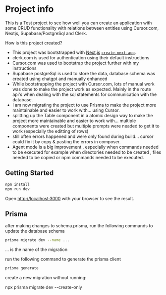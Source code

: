 # Project info

This is a Test project to see how well you can create an application with some CRUD functionality with relations between entities using Cursor.com, Nextjs, Supabase/PostgreSql and Clerk.

How is this project created?

- This project was bootstrapped with [Next.js](https://nextjs.org) [`create-next-app`](https://nextjs.org/docs/app/api-reference/cli/create-next-app).
- clerk.com is used for authentication using their default instructions
- Cursor.com was used to bootstrap the project further with my instructions
- Supabase postgreSql is used to store the data, database schema was created using chatgpt and manually enhanced
- While bootstrapping the project with Cursor.com, lots of manual work was done to make the project work as expected. Mainly in the route api's when dealing with the sql statements for communication with the database.
- I am now migrating the project to use Prisma to make the project more maintainable and easier to work with... using Cursor.
- splitting up the Table component in a atomic design way to make the project more maintainable and easier to work with... multiple components were created but multiple prompts were neaded to get it to work (especially the editting of rows)
- still often errors happened and were only found during build... cursor could fix it by copy & pasting the errors in composer.
- Agent mode is a big improvement , especially when commands needed to be executed for example when directories needed to be created , files needed to be copied or npm commands needed to be executed.

## Getting Started

```bash
npm install
npm run dev
```

Open [http://localhost:3000](http://localhost:3000) with your browser to see the result.


## Prisma

after making changes to schema.prisma, run the following commands to update the database schema

```bash
prisma migrate dev --name ...
```
... is the name of the migration

run the following command to generate the prisma client

```bash
prisma generate
```


create a new migration without running:

npx prisma migrate dev --create-only